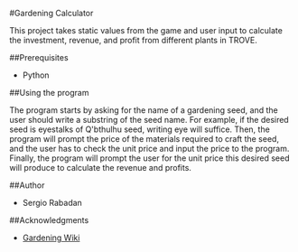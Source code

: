 #Gardening Calculator

This project takes static values from the game and user input to calculate the investment, revenue, and profit from different plants in TROVE.

##Prerequisites

- Python

##Using the program

The program starts by asking for the name of a gardening seed, and the user should write a substring of the seed name. For example, if the desired seed is eyestalks of Q'bthulhu seed, writing eye will suffice. Then, the program will prompt the price of the materials required to craft the seed, and the user has to check the unit price and input the price to the program. Finally, the program will prompt the user for the unit price this desired seed will produce to calculate the revenue and profits.

##Author

- Sergio Rabadan

##Acknowledgments

- [Gardening Wiki](https://trove.fandom.com/wiki/Gardening)

